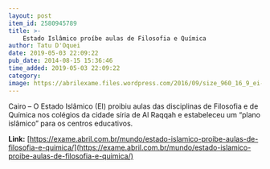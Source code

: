 ```yaml
---
layout: post
item_id: 2580945789
title: >-
    Estado Islâmico proíbe aulas de Filosofia e Química
author: Tatu D'Oquei
date: 2019-05-03 22:09:22
pub_date: 2014-08-15 15:36:46
time_added: 2019-05-03 22:09:22
category: 
image: https://abrilexame.files.wordpress.com/2016/09/size_960_16_9_ei-siria37.jpg?quality=70&strip=info&w=680&h=453&crop=1
---
```


Cairo – O Estado Islâmico (EI) proibiu aulas das disciplinas de Filosofia e de Química nos colégios da cidade síria de Al Raqqah e estabeleceu um “plano islâmico” para os centros educativos.

**Link:** [https://exame.abril.com.br/mundo/estado-islamico-proibe-aulas-de-filosofia-e-quimica/](https://exame.abril.com.br/mundo/estado-islamico-proibe-aulas-de-filosofia-e-quimica/)

